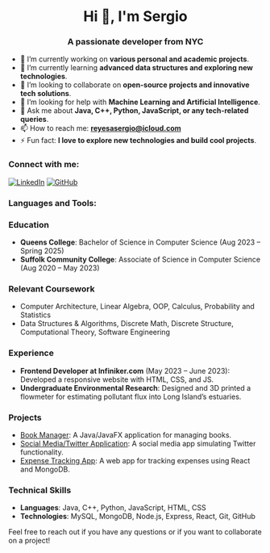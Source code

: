 ### <h1 align="center">Hi 👋, I'm Sergio</h1>
<h3 align="center">A passionate developer from NYC</h3>

- 🔭 I’m currently working on **various personal and academic projects**.
- 🌱 I’m currently learning **advanced data structures and exploring new technologies**.
- 👯 I’m looking to collaborate on **open-source projects and innovative tech solutions**.
- 🤝 I’m looking for help with **Machine Learning and Artificial Intelligence**.
- 💬 Ask me about **Java, C++, Python, JavaScript, or any tech-related queries**.
- 📫 How to reach me: **reyesasergio@icloud.com**
- ⚡ Fun fact: **I love to explore new technologies and build cool projects**.

### Connect with me:
[![LinkedIn](https://img.shields.io/badge/-LinkedIn-blue?style=flat-square&logo=linkedin&logoColor=white&link=https://linkedin/in/sergioareyes)](https://www.linkedin.com/in/sergioareyes/)
[![GitHub](https://img.shields.io/github/followers/sreyes25?label=follow&style=social)](https://github.com/sreyes25)

### Languages and Tools:
<p align="left">
  <!-- Icons for each tool and language -->
</p>

### Education
- **Queens College**: Bachelor of Science in Computer Science (Aug 2023 – Spring 2025)
- **Suffolk Community College**: Associate of Science in Computer Science (Aug 2020 – May 2023)

### Relevant Coursework
- Computer Architecture, Linear Algebra, OOP, Calculus, Probability and Statistics
- Data Structures & Algorithms, Discrete Math, Discrete Structure, Computational Theory, Software Engineering

### Experience
- **Frontend Developer at Infiniker.com** (May 2023 – June 2023): Developed a responsive website with HTML, CSS, and JS.
- **Undergraduate Environmental Research**: Designed and 3D printed a flowmeter for estimating pollutant flux into Long Island’s estuaries.

### Projects
- [Book Manager](https://github.com/sreyes25/BookManager): A Java/JavaFX application for managing books.
- [Social Media/Twitter Application](https://github.com/sreyes25/JavaFXTwitter-App): A social media app simulating Twitter functionality.
- [Expense Tracking App](https://github.com/sreyes25/Expense-Tracking-App): A web app for tracking expenses using React and MongoDB.

### Technical Skills
- **Languages**: Java, C++, Python, JavaScript, HTML, CSS
- **Technologies**: MySQL, MongoDB, Node.js, Express, React, Git, GitHub

Feel free to reach out if you have any questions or if you want to collaborate on a project!

